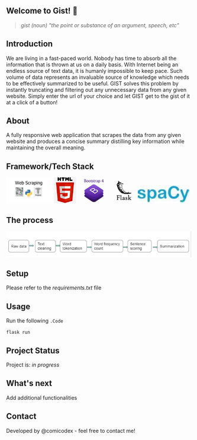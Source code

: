 ## Welcome to Gist! 👋
> *gist (noun) "the point or substance of an argument, speech, etc"*

## Introduction ##
We are living in a fast-paced world. Nobody has time to absorb all the information that is thrown at us on a daily basis. With Internet being an endless source of text data, it is humanly impossible to keep pace. Such volume of data represents an invaluable source of knowledge which needs to be effectively summarized to be useful. GIST solves this problem by instantly truncating and filtering out any unnecessary data from any given website. Simply enter the url of your choice and let GIST get to the gist of it at a click of a button!

## About ##
A fully responsive web application that scrapes the data from any given website and produces a concise summary distilling key information while maintaining the overall meaning. 

## Framework/Tech Stack ##
[<img src="static\img\webscraping.png" height="70"/>](static\img\webscraping.png)
[<img src="static\img\html5.jpg" height="70"/>](static\img\html5.jpg)
[<img src="static\img\bootstrap.jpg" height="70"/>](static\img\bootstrap.jpg)
[<img src="static\img\flask.jpg" height="70"/>](static\img\flask.jpg)
[<img src="static\img\spacy.jpg" height=50/>](static\img\spacy.jpg)

## The process ##
[<img src="static\img\flowchart.JPG" width=500/>](static\img\flowchart.JPG)

## Setup ##
Please refer to the *requirements.txt* file

## Usage ##
Run the following  `.Code`
```
flask run
```

## Project Status ##
Project is: *in progress*

## What's next ##
Add additional functionalities

## Contact ##
Developed by @comicodex - feel free to contact me!
